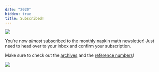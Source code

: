 ```yaml
---
date: "2020"
hidden: true
title: Subscribed!
---
```



[![](/static/images/napkin-header.png/)](https://github.com/sirupsen/napkin-math#numbers)

You're now _almost_ subscribed to the monthly napkin math newsletter! Just need
to head over to your inbox and confirm your subscription.

Make sure to check out the [archives](/napkin) and the [reference
numbers](https://github.com/sirupsen/napkin-math#numbers)!

[![](/static/images/napkin-subscribed.png/)](/napkin/problem-5/)
